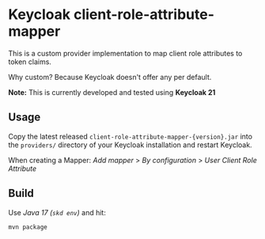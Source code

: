 # Keycloak client-role-attribute-mapper

This is a custom provider implementation to map client role attributes to token claims. 

Why custom? Because Keycloak doesn't offer any per default.

**Note:** This is currently developed and tested using **Keycloak 21**

## Usage

Copy the latest released `client-role-attribute-mapper-{version}.jar` into the `providers/` directory of
your Keycloak installation and restart Keycloak.

When creating a Mapper: *Add mapper* > *By configuration* > *User Client Role Attribute*

## Build

Use *Java 17 (`skd env`)* and hit:

```bash
mvn package
```
